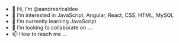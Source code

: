 - 👋 Hi, I’m @aandresricaldee
- 👀 I’m interested in JavaScript, Angular, React, CSS, HTML, MySQL
- 🌱 I’m currently learning JavaScript
- 💞️ I’m looking to collaborate on ...
- 📫 How to reach me ...

<!---
aandresricaldee/aandresricaldee is a ✨ special ✨ repository because its `README.md` (this file) appears on your GitHub profile.
You can click the Preview link to take a look at your changes.
--->
